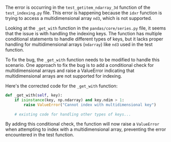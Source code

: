 The error is occurring in the `test_getitem_ndarray_3d` function of the `test_indexing.py` file. This error is happening because the `idxr` function is trying to access a multidimensional array `nd3`, which is not supported.

Looking at the `_get_with` function in the `pandas/core/series.py` file, it seems that the issue is with handling the indexing keys. The function has multiple conditional statements to handle different types of keys, but it lacks proper handling for multidimensional arrays (`ndarray`) like `nd3` used in the test function. 

To fix the bug, the `_get_with` function needs to be modified to handle this scenario. One approach to fix the bug is to add a conditional check for multidimensional arrays and raise a ValueError indicating that multidimensional arrays are not supported for indexing.

Here's the corrected code for the `_get_with` function:

```python
def _get_with(self, key):
    if isinstance(key, np.ndarray) and key.ndim > 1:
        raise ValueError("Cannot index with multidimensional key")
    
    # existing code for handling other types of keys...
```

By adding this conditional check, the function will now raise a `ValueError` when attempting to index with a multidimensional array, preventing the error encountered in the test function.